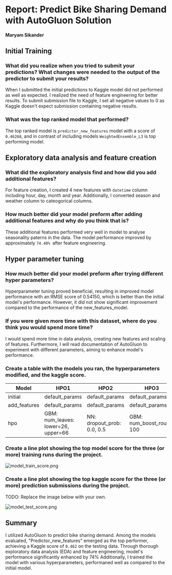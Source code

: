 # Report: Predict Bike Sharing Demand with AutoGluon Solution
#### Maryam Sikander

## Initial Training
### What did you realize when you tried to submit your predictions? What changes were needed to the output of the predictor to submit your results?
When I submitted the initial predictions to Kaggle model did not performed as well as expected. I realized the need of feature engineering for better results.
         To submit submission file to Kaggle, I set all negative values to 0 as Kaggle doesn't expect submission containing negative results.

### What was the top ranked model that performed?
The top ranked model is `predictor_new_features` model with a score of `0.46268`, and in contrast of including models `WeightedEnsemble_L3` is top performing model.
        
## Exploratory data analysis and feature creation
### What did the exploratory analysis find and how did you add additional features?
For feature creation, I created 4 new features with `datetime` column including hour, day, month and year. Additionally, I converted season and weather column to cateogorical columns. 
    
### How much better did your model preform after adding additional features and why do you think that is?
These additional features performed very well in model to analyse seasonality paterns in the data. The model performance improved by approximately `74.40% `after feature engineering. 

## Hyper parameter tuning
### How much better did your model preform after trying different hyper parameters?
Hyperparameter tuning proved beneficial, resulting in improved model performance with an RMSE score of 0.54150, which is better than the initial model's performance. However, it did not show significant improvement compared to the performance of the new_features_model. 

### If you were given more time with this dataset, where do you think you would spend more time?
I would spend more time in data analysis, creating new features and scaling of features. Furthermore, I will read documentation of AutoGluon to experiment with different parameters, aiming to enhance model's performance.

### Create a table with the models you ran, the hyperparameters modified, and the kaggle score.
| Model        | HPO1                                 | HPO2                 | HPO3                   | Score  |
|--------------|--------------------------------------|----------------------|------------------------|--------|
| initial      | default_params                       | default_params       | default_params         | 1.80758|
| add_features | default_params                       | default_params       | default_params         | 0.46268|
| hpo          | GBM: num_leaves: lower=26, upper=66  | NN: dropout_prob: 0.0, 0.5 | GBM: num_boost_round: 100 | 0.54150|

### Create a line plot showing the top model score for the three (or more) training runs during the project.

![model_train_score.png](img/model_train_score.png)

### Create a line plot showing the top kaggle score for the three (or more) prediction submissions during the project.

TODO: Replace the image below with your own.

![model_test_score.png](img/model_test_score.png)

## Summary
I utilized AutoGluon to predict bike sharing demand. Among the models evaluated, "Predictor_new_features" emerged as the top performer, achieving a Kaggle score of `0.462` on the testing data. Through thorough exploratory data analysis (EDA) and feature engineering, model's performance significantly enhanced by 74% Additionally, I trained the model with various hyperparameters, performaned well as compared to the initial model. 